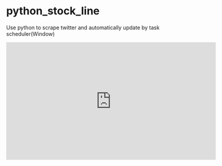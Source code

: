 # python_stock_line

Use python to scrape twitter and automatically update by task scheduler(Window)

<iframe width="560" height="315" src="https://www.youtube.com/embed/5VygT6yfKLE" title="YouTube video player" frameborder="0" allow="accelerometer; autoplay; clipboard-write; encrypted-media; gyroscope; picture-in-picture" allowfullscreen></iframe>
